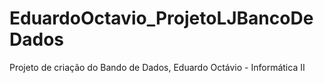 # EduardoOctavio_ProjetoLJBancoDeDados
Projeto de criação do Bando de Dados, Eduardo Octávio - Informática II
